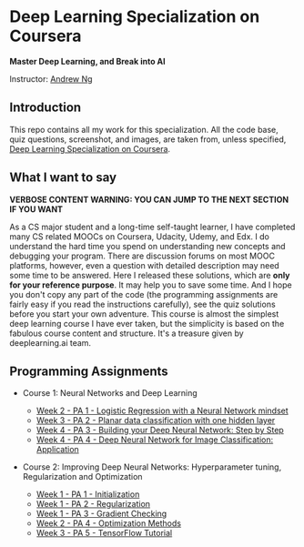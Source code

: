 # Deep Learning Specialization on Coursera

**Master Deep Learning, and Break into AI**

Instructor: [Andrew Ng](http://www.andrewng.org/)

## Introduction

This repo contains all my work for this specialization. All the code base, quiz questions, screenshot, and images, are taken from, unless specified, [Deep Learning Specialization on Coursera](https://www.coursera.org/specializations/deep-learning).

## What I want to say

**VERBOSE CONTENT WARNING: YOU CAN JUMP TO THE NEXT SECTION IF YOU WANT**

As a CS major student and a long-time self-taught learner, I have completed many CS related MOOCs on Coursera, Udacity, Udemy, and Edx. I do understand the hard time you spend on understanding new concepts and debugging your program. There are discussion forums on most MOOC platforms, however, even a question with detailed description may need some time to be answered. Here I released these solutions, which are **only for your reference purpose**. It may help you to save some time. And I hope you don't copy any part of the code (the programming assignments are fairly easy if you read the instructions carefully), see the quiz solutions before you start your own adventure. This course is almost the simplest deep learning course I have ever taken, but the simplicity is based on the fabulous course content and structure. It's a treasure given by deeplearning.ai team.


## Programming Assignments

- Course 1: Neural Networks and Deep Learning

  - [Week 2 - PA 1 - Logistic Regression with a Neural Network mindset](https://github.com/SibaSubramaniam/Coursera-Deep-Learning-Specialization/blob/master/Neural%20Networks%20and%20Deep%20Learning/Logistic%2BRegression%2Bwith%2Ba%2BNeural%2BNetwork%2Bmindset%2Bv5.ipynb)
  - [Week 3 - PA 2 - Planar data classification with one hidden layer](https://github.com/SibaSubramaniam/Coursera-Deep-Learning-Specialization/blob/master/Neural%20Networks%20and%20Deep%20Learning/Planar%2Bdata%2Bclassification%2Bwith%2Bone%2Bhidden%2Blayer%2Bv5.ipynb)
  - [Week 4 - PA 3 - Building your Deep Neural Network: Step by Step](https://github.com/SibaSubramaniam/Coursera-Deep-Learning-Specialization/blob/master/Neural%20Networks%20and%20Deep%20Learning/Building%2Byour%2BDeep%2BNeural%2BNetwork%2B-%2BStep%2Bby%2BStep%2Bv8.ipynb)
  - [Week 4 - PA 4 - Deep Neural Network for Image Classification: Application](https://github.com/SibaSubramaniam/Coursera-Deep-Learning-Specialization/blob/master/Neural%20Networks%20and%20Deep%20Learning/Deep%2BNeural%2BNetwork%2B-%2BApplication%2Bv8.ipynb)

- Course 2: Improving Deep Neural Networks: Hyperparameter tuning, Regularization and Optimization

  - [Week 1 - PA 1 - Initialization](https://github.com/SibaSubramaniam/Coursera-Deep-Learning-Specialization/blob/master/Improving%20Deep%20Neural%20Networks-%20Hyperparameter%20tuning-%20Regularization%20and%20Optimization/Initialization.ipynb)
  - [Week 1 - PA 2 - Regularization](https://github.com/SibaSubramaniam/Coursera-Deep-Learning-Specialization/blob/master/Improving%20Deep%20Neural%20Networks-%20Hyperparameter%20tuning-%20Regularization%20and%20Optimization/Regularization%2B-%2Bv2.ipynb)
  - [Week 1 - PA 3 - Gradient Checking](https://github.com/SibaSubramaniam/Coursera-Deep-Learning-Specialization/blob/master/Improving%20Deep%20Neural%20Networks-%20Hyperparameter%20tuning-%20Regularization%20and%20Optimization/Gradient%2BChecking%2Bv1.ipynb)
  - [Week 2 - PA 4 - Optimization Methods]()
  - [Week 3 - PA 5 - TensorFlow Tutorial]()
